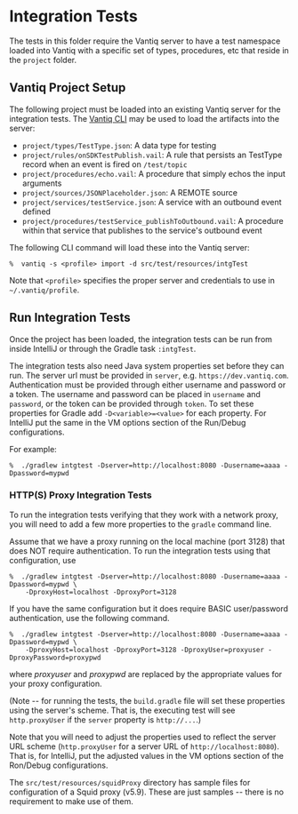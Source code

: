 # Integration Tests

The tests in this folder require the Vantiq server to have a test namespace
loaded into Vantiq with a specific set of types, procedures, etc that
reside in the `project` folder.

## Vantiq Project Setup

The following project must be loaded into an existing Vantiq server for the integration tests.  The
[Vantiq CLI](https://dev.vantiq.com/ui/ide/index.html#/resources) may be used
to load the artifacts into the server:

* `project/types/TestType.json`: A data type for testing
* `project/rules/onSDKTestPublish.vail`: A rule that persists an TestType record when an event is fired on `/test/topic`
* `project/procedures/echo.vail`: A procedure that simply echos the input arguments
* `project/sources/JSONPlaceholder.json`: A REMOTE source
* `project/services/testService.json`: A service with an outbound event defined
* `project/procedures/testService_publishToOutbound.vail`: A procedure within that service that publishes to the
service's outbound event

The following CLI command will load these into the Vantiq server:

    %  vantiq -s <profile> import -d src/test/resources/intgTest

Note that `<profile>` specifies the proper server and credentials to use
in `~/.vantiq/profile`.

## Run Integration Tests

Once the project has been loaded, the integration tests can be run from inside IntelliJ or through the Gradle task 
`:intgTest`.

The integration tests also need Java system properties set before they can run. The server url must be provided in 
`server`, e.g. `https://dev.vantiq.com`. Authentication must be provided through either username and password or a
token. The username and password can be placed in `username` and `password`, or the token can be provided through
`token`. To set these properties for Gradle add `-D<variable>=<value>` for each property. For IntelliJ put the same in
the VM options section of the Run/Debug configurations.

For example:  

    %  ./gradlew intgtest -Dserver=http://localhost:8080 -Dusername=aaaa -Dpassword=mypwd 

### HTTP(S) Proxy Integration Tests

To run the integration tests verifying that they work with a network proxy, you will need
to add a few more properties to the `gradle` command line.

Assume that we have a proxy running on the local machine (port 3128) that does NOT
require authentication. To run the integration tests using that configuration, use

```shell
%  ./gradlew intgtest -Dserver=http://localhost:8080 -Dusername=aaaa -Dpassword=mypwd \
    -DproxyHost=localhost -DproxyPort=3128
```

If you have the same configuration but it does require BASIC user/password authentication, use
the following command.

```shell
%  ./gradlew intgtest -Dserver=http://localhost:8080 -Dusername=aaaa -Dpassword=mypwd \
    -DproxyHost=localhost -DproxyPort=3128 -DproxyUser=proxyuser -DproxyPassword=proxypwd
```

where _proxyuser_ and _proxypwd_ are replaced by the appropriate
values for your proxy configuration.

(Note -- for running the tests, the `build.gradle` file will set these
properties using the server's scheme.  That is, the executing test
will see `http.proxyUser` if the `server` property is `http://...`.)

Note that you will need to adjust the properties used to reflect the server URL scheme
(`http.proxyUser` for a server URL of `http://localhost:8080`). That is, for IntelliJ,
put the adjusted values in the VM options section of the Ron/Debug configurations.

The `src/test/resources/squidProxy` directory has sample files for configuration of a Squid proxy (v5.9).
These are just samples -- there is no requirement to make use of them.
